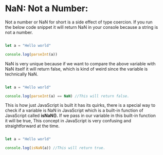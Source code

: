 # NaN: Not a Number:
Not a number or NaN for short is a side effect of type coercion. If you run the below code snippet it will return NaN in your console because a string is not a number.

```jsx

let a = "Hello world"

console.log(parseInt(a))

```

NaN is very unique because if we want to compare the above variable with NaN itself it will return false, which is kind of weird since the variable is technically NaN.

```jsx

let a = "Hello world"

console.log(parseInt(a) == NaN) //This will return false.

```

This is how just JavaScript is built it has its quirks, there is a special way to check if a variable is NaN in JavaScript which is a built-in function of JavaScript called **isNaN().** If we pass in our variable in this built-in function it will be true, This concept in JavaScript is very confusing and straightforward at the time.

```jsx

let a = "Hello world"

console.log(isNaN(a)) //This will return true.

```
